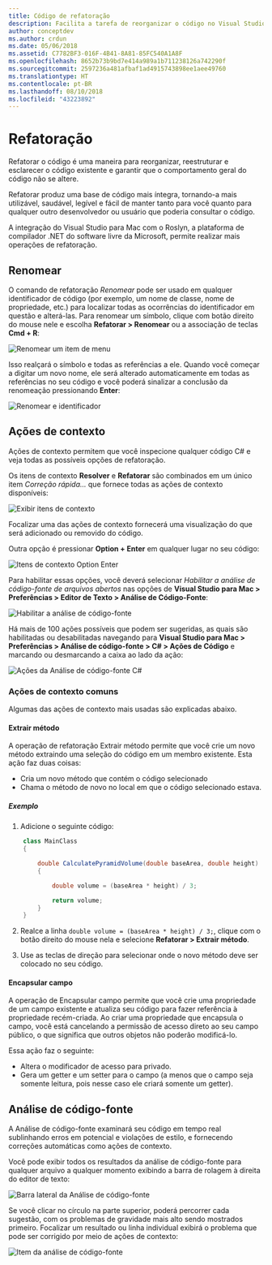 ```yaml
---
title: Código de refatoração
description: Facilita a tarefa de reorganizar o código no Visual Studio para Mac usando a Análise de Código-Fonte.
author: conceptdev
ms.author: crdun
ms.date: 05/06/2018
ms.assetid: C7782BF3-016F-4B41-8A81-85FC540A1A8F
ms.openlocfilehash: 8652b73b9bd7e414a989a1b711238126a742290f
ms.sourcegitcommit: 2597236a481afbaf1ad4915743898ee1aee49760
ms.translationtype: HT
ms.contentlocale: pt-BR
ms.lasthandoff: 08/10/2018
ms.locfileid: "43223892"
---
```

# <a name="refactoring"></a>Refatoração

Refatorar o código é uma maneira para reorganizar, reestruturar e esclarecer o código existente e garantir que o comportamento geral do código não se altere.

Refatorar produz uma base de código mais íntegra, tornando-a mais utilizável, saudável, legível e fácil de manter tanto para você quanto para qualquer outro desenvolvedor ou usuário que poderia consultar o código.

A integração do Visual Studio para Mac com o Roslyn, a plataforma de compilador .NET do software livre da Microsoft, permite realizar mais operações de refatoração.

## <a name="renaming"></a>Renomear 

O comando de refatoração *Renomear* pode ser usado em qualquer identificador de código (por exemplo, um nome de classe, nome de propriedade, etc.) para localizar todas as ocorrências do identificador em questão e alterá-las. Para renomear um símbolo, clique com botão direito do mouse nele e escolha **Refatorar > Renomear** ou a associação de teclas **Cmd + R**:

![Renomear um item de menu](media/refactoring-renaming1.png)

Isso realçará o símbolo e todas as referências a ele. Quando você começar a digitar um novo nome, ele será alterado automaticamente em todas as referências no seu código e você poderá sinalizar a conclusão da renomeação pressionando **Enter**:

 ![Renomear e identificador](media/refactoring-renaming2.png)

## <a name="context-actions"></a>Ações de contexto

Ações de contexto permitem que você inspecione qualquer código C# e veja todas as possíveis opções de refatoração. 

Os itens de contexto **Resolver** e **Refatorar** são combinados em um único item *Correção rápida...* que fornece todas as ações de contexto disponíveis:

![Exibir itens de contexto](media/refactoring-context-action.png)

Focalizar uma das ações de contexto fornecerá uma visualização do que será adicionado ou removido do código.

Outra opção é pressionar **Option + Enter** em qualquer lugar no seu código:

![Itens de contexto Option Enter](media/refactoring-image2a.png)

Para habilitar essas opções, você deverá selecionar *Habilitar a análise de código-fonte de arquivos abertos* nas opções de **Visual Studio para Mac > Preferências > Editor de Texto > Análise de Código-Fonte**:

 ![Habilitar a análise de código-fonte](media/refactoring-options.png)

Há mais de 100 ações possíveis que podem ser sugeridas, as quais são habilitadas ou desabilitadas navegando para **Visual Studio para Mac > Preferências > Análise de código-fonte > C# > Ações de Código** e marcando ou desmarcando a caixa ao lado da ação:

 ![Ações da Análise de código-fonte C#](media/refactoring-image3a.png)

### <a name="common-context-actions"></a>Ações de contexto comuns

Algumas das ações de contexto mais usadas são explicadas abaixo.

#### <a name="extract-method"></a>Extrair método

A operação de refatoração Extrair método permite que você crie um novo método extraindo uma seleção do código em um membro existente. Esta ação faz duas coisas:

* Cria um novo método que contém o código selecionado
* Chama o método de novo no local em que o código selecionado estava.

##### <a name="example"></a>Exemplo

1. Adicione o seguinte código:

```csharp
    class MainClass
    {

        double CalculatePyramidVolume(double baseArea, double height)
        {

            double volume = (baseArea * height) / 3;

            return volume;
        }
    }
```

2. Realce a linha `double volume = (baseArea * height) / 3;`, clique com o botão direito do mouse nela e selecione **Refatorar > Extrair método**.

3. Use as teclas de direção para selecionar onde o novo método deve ser colocado no seu código.


#### <a name="encapsulate-field"></a>Encapsular campo

A operação de Encapsular campo permite que você crie uma propriedade de um campo existente e atualiza seu código para fazer referência à propriedade recém-criada. Ao criar uma propriedade que encapsula o campo, você está cancelando a permissão de acesso direto ao seu campo público, o que significa que outros objetos não poderão modificá-lo.

Essa ação faz o seguinte:

* Altera o modificador de acesso para privado.
* Gera um getter e um setter para o campo (a menos que o campo seja somente leitura, pois nesse caso ele criará somente um getter).


## <a name="source-analysis"></a>Análise de código-fonte

A Análise de código-fonte examinará seu código em tempo real sublinhando erros em potencial e violações de estilo, e fornecendo correções automáticas como ações de contexto. 

Você pode exibir todos os resultados da análise de código-fonte para qualquer arquivo a qualquer momento exibindo a barra de rolagem à direita do editor de texto:

 ![Barra lateral da Análise de código-fonte](media/refactoring-image4a.png)

Se você clicar no círculo na parte superior, poderá percorrer cada sugestão, com os problemas de gravidade mais alto sendo mostrados primeiro. Focalizar um resultado ou linha individual exibirá o problema que pode ser corrigido por meio de ações de contexto:

 ![Item da análise de código-fonte](media/refactoring-image5.png)

